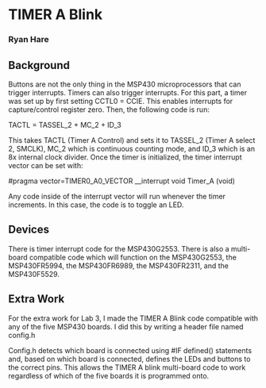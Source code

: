 # TIMER A Blink
### Ryan Hare

## Background
Buttons are not the only thing in the MSP430 microprocessors that can trigger interrupts. Timers can also trigger interrupts. For this part, a timer was set up by first setting CCTL0 = CCIE. This enables interrupts for capture/control register zero. Then, the following code is run:

TACTL = TASSEL_2 + MC_2 + ID_3

This takes TACTL (Timer A Control) and sets it to TASSEL_2 (Timer A select 2, SMCLK), MC_2 which is continuous counting mode, and ID_3 which is an 8x internal clock divider. Once the timer is initialized, the timer interrupt vector can be set with:

#pragma vector=TIMER0_A0_VECTOR __interrupt void Timer_A (void)

Any code inside of the interrupt vector will run whenever the timer increments. In this case, the code is to toggle an LED.
## Devices
There is timer interrupt code for the MSP430G2553. There is also a multi-board compatible code which will function on the MSP430G2553, the MSP430FR5994, the MSP430FR6989, the MSP430FR2311, and the MSP430F5529.
## Extra Work
For the extra work for Lab 3, I made the TIMER A Blink code compatible with any of the five MSP430 boards. I did this by writing a header file named config.h

Config.h detects which board is connected using #IF defined() statements and, based on which board is connected, defines the LEDs and buttons to the correct pins. This allows the TIMER A blink multi-board code to work regardless of which of the five boards it is programmed onto.